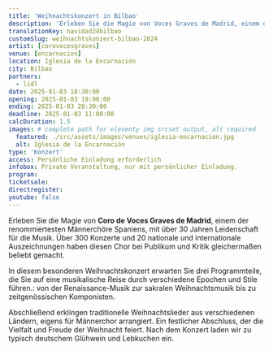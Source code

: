 ```yaml
---
title: 'Weihnachtskonzert in Bilbao'
description: 'Erleben Sie die Magie von Voces Graves de Madrid, einem der renommiertesten Männerchöre Spaniens, mit über 30 Jahren Leidenschaft für die Musik.'
translationKey: navidad24bilbao
customSlug: weihnachtskonzert-bilbao-2024
artist: [corovocesgraves]
venue: [encarnacion]
location: Iglesia de la Encarnación
city: Bilbao
partners:
  - lidl
date: 2025-01-03 18:30:00
opening: 2025-01-03 19:00:00
ending: 2025-01-03 20:30:00
deadline: 2025-01-03 11:00:00
calcDuration: 1.5
images: # complete path for eleventy img srcset output, alt required
  featured: ./src/assets/images/venues/iglesia-encarnacion.jpg
  alt: Iglesia de la Encarnación
type: 'Konzert'
access: Persönliche Einladung erforderlich
infobox: Private Veranstaltung, nur mit persönlicher Einladung.
program:
ticketsale:
directregister:
youtube: false
---
```


Erleben Sie die Magie von **Coro de Voces Graves de Madrid**, einem der renommiertesten Männerchöre Spaniens, mit über 30 Jahren Leidenschaft für die Musik. Über 300 Konzerte und 20 nationale und internationale Auszeichnungen haben diesen Chor bei Publikum und Kritik gleichermaßen beliebt gemacht.

In diesem besonderen Weihnachtskonzert erwarten Sie drei Programmteile, die Sie auf eine musikalische Reise durch verschiedene Epochen und Stile führen.: von der Renaissance-Musik zur sakralen Weihnachtsmusik bis zu zeitgenössischen Komponisten.

Abschließend erklingen traditionelle Weihnachtslieder aus verschiedenen Ländern, eigens für Männerchor arrangiert. Ein festlicher Abschluss, der die Vielfalt und Freude der Weihnacht feiert.
Nach dem Konzert laden wir zu typisch deutschem Glühwein und Lebkuchen ein.
